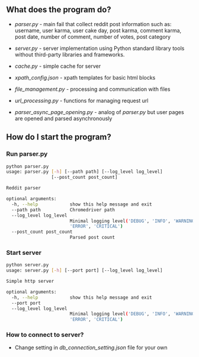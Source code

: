 ## What does the program do?
- _parser.py_ - main fail that collect reddit post information such as: 
username, user karma, user cake day, post karma, comment karma, post date, number of comment, number of votes,
 post category  
 
- _server.py_ - server implementation using Python standard library tools without third-party libraries and frameworks.

- _cache.py_ - simple cache for server

- _xpath_config.json_ - xpath templates for basic html blocks

- _file_management.py_ - processing and communication with files

- _url_processing.py_ - functions for managing request url

- _parser_async_page_opening.py_ - analog of _parser.py_ but user pages are opened and parsed asynchronously
## How do I start the program? 
### Run parser.py
```bash
python parser.py 
usage: parser.py [-h] [--path path] [--log_level log_level]
                 [--post_count post_count]

Reddit parser

optional arguments:
  -h, --help            show this help message and exit
  --path path           Chromedriver path
  --log_level log_level
                        Minimal logging level('DEBUG', 'INFO', 'WARNING',
                        'ERROR', 'CRITICAL')
  --post_count post_count
                        Parsed post count
```

### Start server
```bash
python server.py
usage: server.py [-h] [--port port] [--log_level log_level]

Simple http server

optional arguments:
  -h, --help            show this help message and exit
  --port port
  --log_level log_level
                        Minimal logging level('DEBUG', 'INFO', 'WARNING',
                        'ERROR', 'CRITICAL')

```

### How to connect to server?

- Change setting in _db_connection_setting.json_ file for your own
